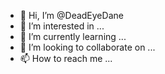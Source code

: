 - 👋 Hi, I’m @DeadEyeDane
- 👀 I’m interested in ...
- 🌱 I’m currently learning ...
- 💞️ I’m looking to collaborate on ...
- 📫 How to reach me ...

<!---
DeadEyeDane/DeadEyeDane is a ✨ special ✨ repository because its `README.md` (this file) appears on your GitHub profile.
You can click the Preview link to take a look at your changes.
--->
